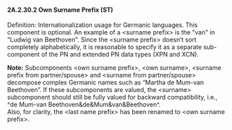 #### 2A.2.30.2 Own Surname Prefix (ST)

Definition: Internationalization usage for Germanic languages. This component is optional. An example of a &lt;surname prefix> is the "van" in "Ludwig van Beethoven". Since the &lt;surname prefix> doesn’t sort completely alphabetically, it is reasonable to specify it as a separate sub-component of the PN and extended PN data types (XPN and XCN).

**Note:** Subcomponents &lt;own surname prefix>, &lt;own surname>, &lt;surname prefix from partner/spouse> and &lt;surname from partner/spouse> decompose complex Germanic names such as “Martha de Mum-van Beethoven”. If these subcomponents are valued, the &lt;surname> subcomponent should still be fully valued for backward compatibility, i.e., ^de Mum-van Beethoven&de&Mum&van&Beethoven^.\
Also, for clarity, the &lt;last name prefix> has been renamed to &lt;own surname prefix>.
